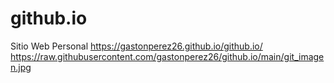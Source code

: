 # github.io
Sitio Web Personal
https://gastonperez26.github.io/github.io/
https://raw.githubusercontent.com/gastonperez26/github.io/main/git_imagen.jpg
